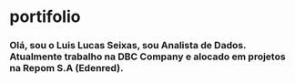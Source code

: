 # portifolio

### Olá, sou o Luis Lucas Seixas, sou Analista de Dados. Atualmente trabalho na DBC Company e alocado em projetos na Repom S.A (Edenred).
